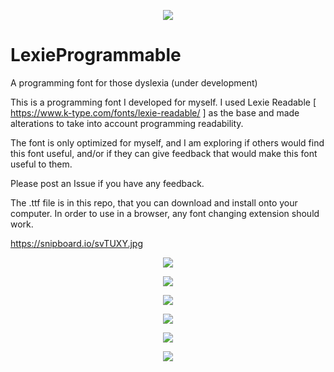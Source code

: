 

<p align="center">
  <img src="https://i.imgur.com/swsx6aC.png">
</p>

# LexieProgrammable
A programming font for those dyslexia (under development) 

This is a programming font I developed for myself. I used Lexie Readable [ https://www.k-type.com/fonts/lexie-readable/ ] as the base and made alterations to take into account programming readability. 

The font is only optimized for myself, and I am exploring if others would find this font useful, and/or if they can give feedback that would make this font useful to them. 

Please post an Issue if you have any feedback. 

The .ttf file is in this repo, that you can download and install onto your computer. In order to use in a browser, any font changing extension should work. 

https://snipboard.io/svTUXY.jpg

<p align="center">
  <img src="https://i.imgur.com/X1RapNc.png">
</p>

<p align="center">
  <img src="https://i.imgur.com/cDOU8aK.png">
</p>

<p align="center">
  <img src="https://i.imgur.com/D5FZoHx.png">
</p>

<p align="center">
  <img src="https://i.imgur.com/IxR2SV3.png">
</p>

<p align="center">
  <img src="https://i.imgur.com/L0sso9V.png">
</p>

<p align="center">
  <img src="https://i.imgur.com/EP2o3Rn.png">
</p>

